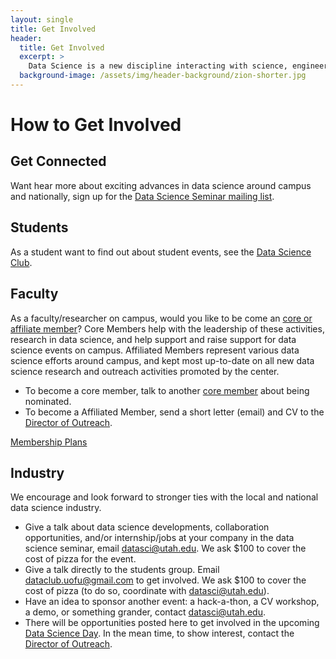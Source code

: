```yaml
---
layout: single
title: Get Involved
header:
  title: Get Involved
  excerpt: >
    Data Science is a new discipline interacting with science, engineering, and industry in many ways. Find out how to get involved in our many efforts.
  background-image: /assets/img/header-background/zion-shorter.jpg
---
```


# How to Get Involved

## Get Connected

Want hear more about exciting advances in data science around campus and nationally, sign up for the [Data Science Seminar mailing list](http://mailman.cs.utah.edu/mailman/listinfo/UCDS-seminar).


## Students

As a student want to find out about student events, see the [Data Science Club](./club.html).


## Faculty

As a faculty/researcher on campus, would you like to be come an [core or affiliate member](./members.html)? Core Members help with the leadership of these activities, research in data science, and help support and raise support for data science events on campus. Affiliated Members represent various data science efforts around campus, and kept most up-to-date on all new data science research and outreach activities promoted by the center. 
  - To become a core member, talk to another [core member](./members.html) about being nominated. 
  - To become a Affiliated Member, send a short letter (email) and CV to the [Director of Outreach](./members.html).

[Membership Plans](./assets/file/UCDS-Affiliate[7995].pdf)


## Industry

We encourage and look forward to stronger ties with the local and national data science industry.
  - Give a talk about data science developments, collaboration opportunities, and/or internship/jobs at your company in the data science seminar, email datasci@utah.edu. We ask $100 to cover the cost of pizza for the event.
  - Give a talk directly to the students group. Email dataclub.uofu@gmail.com to get involved. We ask $100 to cover the cost of pizza (to do so, coordinate with datasci@utah.edu).
  - Have an idea to sponsor another event: a hack-a-thon, a CV workshop, a demo, or something grander, contact datasci@utah.edu.  
  - There will be opportunities posted here to get involved in the upcoming [Data Science Day](./dataday.html). In the mean time, to show interest, contact the [Director of Outreach](./members.html).
